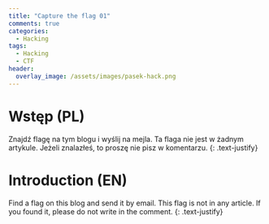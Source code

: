 ```yaml
---
title: "Capture the flag 01"
comments: true
categories:
  - Hacking
tags:
  - Hacking
  - CTF
header:
  overlay_image: /assets/images/pasek-hack.png
---
```

# Wstęp (PL)
Znajdź flagę na tym blogu i wyślij na mejla. Ta flaga nie jest w żadnym artykule. Jeżeli znalazłeś, to proszę nie pisz w komentarzu.
{: .text-justify}

# Introduction (EN)
Find a flag on this blog and send it by email. This flag is not in any article. If you found it, please do not write in the comment.
{: .text-justify}
